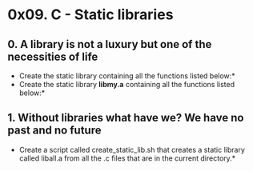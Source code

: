 # 0x09. C - Static libraries
## 0. A library is not a luxury but one of the necessities of life
* Create the static library  containing all the functions listed below:*
* Create the static library **libmy.a** containing all the functions listed below:*
## 1. Without libraries what have we? We have no past and no future
* Create a script called create_static_lib.sh that creates a static library called liball.a from all the .c files that are in the current directory.*
